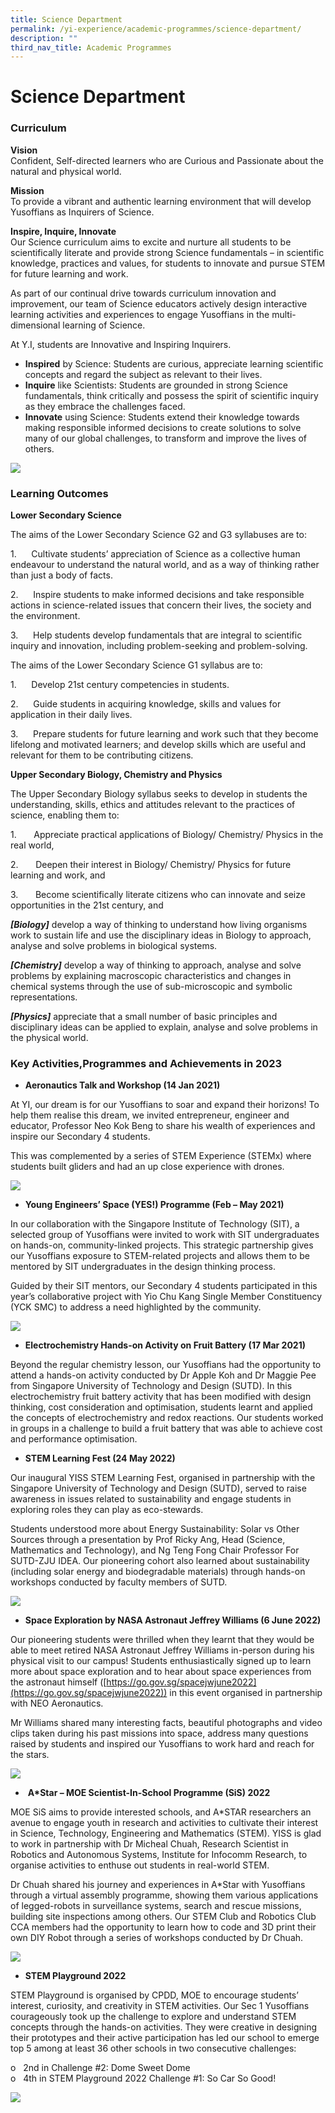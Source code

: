 ```yaml
---
title: Science Department
permalink: /yi-experience/academic-programmes/science-department/
description: ""
third_nav_title: Academic Programmes
---
```

# **Science Department**

### Curriculum

**Vision**    
Confident, Self-directed learners who are Curious and Passionate about the natural and physical world.

**Mission**    
To provide a vibrant and authentic learning environment that will develop Yusoffians as Inquirers of Science.

**Inspire, Inquire, Innovate**    
Our Science curriculum aims to excite and nurture all students to be scientifically literate and provide strong Science fundamentals – in scientific knowledge, practices and values, for students to innovate and pursue STEM for future learning and work.

As part of our continual drive towards curriculum innovation and improvement, our team of Science educators actively design interactive learning activities and experiences to engage Yusoffians in the multi-dimensional learning of Science.

At Y.I, students are Innovative and Inspiring Inquirers.

*   **Inspired**&nbsp;by Science: Students are curious, appreciate learning scientific concepts and regard the subject as relevant to their lives.
*   **Inquire**&nbsp;like Scientists: Students are grounded in strong Science fundamentals, think critically and possess the spirit of scientific inquiry as they embrace the challenges faced.
*   **Innovate**&nbsp;using Science: Students extend their knowledge towards making responsible informed decisions to create solutions to solve many of our global challenges, to transform and improve the lives of others.

![](/images/sci%20poster.jpg)

### Learning Outcomes

**Lower Secondary Science**

The aims of the Lower Secondary Science G2 and G3 syllabuses are to:

1.      Cultivate students’ appreciation of Science as a collective human endeavour to understand the natural world, and as a way of thinking rather than just a body of facts.

2.      Inspire students to make informed decisions and take responsible actions in science-related issues that concern their lives, the society and the environment.

3.      Help students develop fundamentals that are integral to scientific inquiry and innovation, including problem-seeking and problem-solving.



The aims of the Lower Secondary Science G1 syllabus are to:

1.      Develop 21st century competencies in students.

2.      Guide students in acquiring knowledge, skills and values for application in their daily lives.

3.      Prepare students for future learning and work such that they become lifelong and motivated learners; and develop skills which are useful and relevant for them to be contributing citizens.



**Upper Secondary Biology, Chemistry and Physics**

The Upper Secondary Biology syllabus seeks to develop in students the understanding, skills, ethics and attitudes relevant to the practices of science, enabling them to:


1.       Appreciate practical applications of Biology/ Chemistry/ Physics in the real world,

2.       Deepen their interest in Biology/ Chemistry/ Physics for future learning and work, and

3.       Become scientifically literate citizens who can innovate and seize opportunities in the 21st century, and
  


**_\[Biology\]_**&nbsp;develop a way of thinking to understand how living organisms work to sustain life and use the disciplinary ideas in Biology to approach, analyse and solve problems in biological systems.

**_\[Chemistry\]_**&nbsp;develop a way of thinking to approach, analyse and solve problems by explaining macroscopic characteristics and changes in chemical systems through the use of sub-microscopic and symbolic representations.

**_\[Physics\]_**&nbsp;appreciate that a small number of basic principles and disciplinary ideas can be applied to explain, analyse and solve problems in the physical world.

### Key Activities,Programmes and Achievements in 2023

*   **Aeronautics Talk and Workshop (14 Jan 2021)**

At YI, our dream is for our Yusoffians to soar and expand their horizons! To help them realise this dream, we invited entrepreneur, engineer and educator, Professor Neo Kok Beng to share his wealth of experiences and inspire our Secondary 4 students.

This was complemented by a series of STEM Experience (STEMx) where students built gliders and had an up close experience with drones.

![](/images/sci.jpg)

*   **Young Engineers’ Space (YES!) Programme (Feb – May 2021)**

In our collaboration with the Singapore Institute of Technology (SIT), a selected group of Yusoffians were invited to work with SIT undergraduates on hands-on, community-linked projects. This strategic partnership gives our Yusoffians exposure to STEM-related projects and allows them to be mentored by SIT undergraduates in the design thinking process.

Guided by their SIT mentors, our Secondary 4 students participated in this year’s collaborative project with Yio Chu Kang Single Member Constituency (YCK SMC) to address a need highlighted by the community.

![](/images/sci1.jpg)

*   **Electrochemistry Hands-on Activity on Fruit Battery (17 Mar 2021)**

Beyond the regular chemistry lesson, our Yusoffians had the opportunity to attend a hands-on activity conducted by Dr Apple Koh and Dr Maggie Pee from Singapore University of Technology and Design (SUTD). In this electrochemistry fruit battery activity that has been modified with design thinking, cost consideration and optimisation, students learnt and applied the concepts of electrochemistry and redox reactions. Our students worked in groups in a challenge to build a fruit battery that was able to achieve cost and performance optimisation.

* **STEM Learning Fest (24 May 2022)**

Our inaugural YISS STEM Learning Fest, organised in partnership with the Singapore University of Technology and Design (SUTD), served to raise awareness in issues related to sustainability and engage students in exploring roles they can play as eco-stewards.

Students understood more about Energy Sustainability: Solar vs Other Sources through a presentation by Prof Ricky Ang,&nbsp;Head (Science, Mathematics and Technology), and Ng Teng Fong Chair Professor For SUTD-ZJU IDEA. Our pioneering cohort also learned about sustainability (including solar energy and biodegradable materials) through hands-on workshops conducted by faculty members of SUTD.

![](/images/sci2.jpg)

* **Space Exploration by NASA Astronaut Jeffrey Williams (6 June 2022)**

Our pioneering students were thrilled when they learnt that they would be able to meet retired NASA Astronaut Jeffrey Williams in-person during his physical visit to our campus! Students enthusiastically signed up to learn more about space exploration and to hear about space experiences from the astronaut himself ([https://go.gov.sg/spacejwjune2022](https://go.gov.sg/spacejwjune2022)) in this event organised in partnership with NEO Aeronautics.

Mr Williams shared many interesting facts, beautiful photographs and video clips taken during his past missions into space, address many questions raised by students and inspired our Yusoffians to work hard and reach for the stars.

![](/images/sci3.jpg)

* &nbsp;**A\*Star – MOE Scientist-In-School Programme (SiS) 2022**

MOE SiS aims to provide interested schools, and A\*STAR researchers an avenue to engage youth in research and activities to cultivate their interest in Science, Technology, Engineering and Mathematics (STEM). YISS is glad to work in partnership with Dr Micheal Chuah, Research Scientist in Robotics and Autonomous Systems, Institute for Infocomm Research, to organise activities to enthuse out students in real-world STEM.

Dr Chuah shared his journey and experiences in A\*Star with Yusoffians through a virtual assembly programme, showing them various applications of legged-robots in surveillance systems, search and rescue missions, building site inspections among others. Our STEM Club and Robotics Club CCA members had the opportunity to learn how to code and 3D print their own DIY Robot through a series of workshops conducted by Dr Chuah.

![](/images/sci4.jpg)

* **STEM Playground 2022**

STEM Playground is organised by CPDD, MOE to encourage students’ interest, curiosity, and creativity in STEM activities. Our Sec 1 Yusoffians courageously took up the challenge to explore and understand STEM concepts through the hands-on activities. They were creative in designing their prototypes and their active participation has led our school to emerge top 5 among at least 36 other schools in two consecutive challenges:

o&nbsp;&nbsp;&nbsp;2nd&nbsp;in Challenge #2: Dome Sweet Dome    
o&nbsp;&nbsp;&nbsp;4th&nbsp;in STEM Playground 2022 Challenge #1: So Car So Good!


![](/images/sci5.jpg)